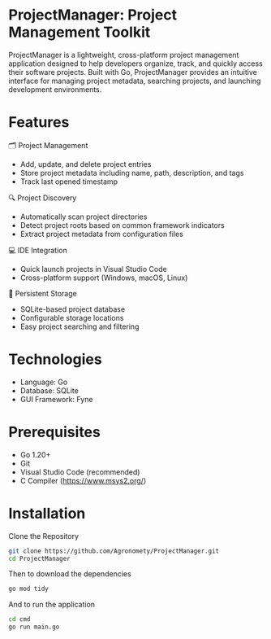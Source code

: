 # ProjectManager: Project Management Toolkit


ProjectManager is a lightweight, cross-platform project management application designed to help developers organize, track, and quickly access their software projects. 
Built with Go, ProjectManager provides an intuitive interface for managing project metadata, searching projects, and launching development environments.



# Features

🗂️ Project Management

* Add, update, and delete project entries
* Store project metadata including name, path, description, and tags
* Track last opened timestamp



🔍 Project Discovery

* Automatically scan project directories
* Detect project roots based on common framework indicators
* Extract project metadata from configuration files


💻 IDE Integration

* Quick launch projects in Visual Studio Code
* Cross-platform support (Windows, macOS, Linux)


💾 Persistent Storage

* SQLite-based project database
* Configurable storage locations
* Easy project searching and filtering

# Technologies

* Language: Go
* Database: SQLite
* GUI Framework: Fyne


# Prerequisites

* Go 1.20+
* Git
* Visual Studio Code (recommended)
* C Compiler (https://www.msys2.org/)

# Installation

Clone the Repository

```bash
git clone https://github.com/Agronomety/ProjectManager.git
cd ProjectManager
```

Then to download the dependencies
```bash
go mod tidy
```

And to run the application
```bash
cd cmd
go run main.go
```
